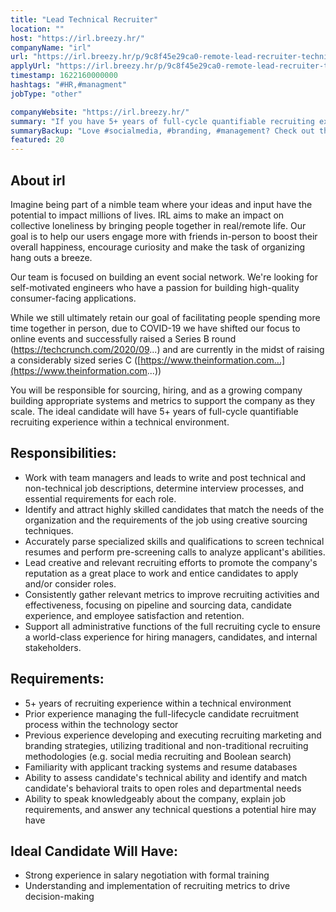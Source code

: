 ```yaml
---
title: "Lead Technical Recruiter"
location: ""
host: "https://irl.breezy.hr/"
companyName: "irl"
url: "https://irl.breezy.hr/p/9c8f45e29ca0-remote-lead-recruiter-technical"
applyUrl: "https://irl.breezy.hr/p/9c8f45e29ca0-remote-lead-recruiter-technical/apply"
timestamp: 1622160000000
hashtags: "#HR,#managment"
jobType: "other"

companyWebsite: "https://irl.breezy.hr/"
summary: "If you have 5+ years of full-cycle quantifiable recruiting experience within a technical environment, Irl is looking for someone with your skillset."
summaryBackup: "Love #socialmedia, #branding, #management? Check out this job post!"
featured: 20
---
```


## About irl

Imagine being part of a nimble team where your ideas and input have the potential to impact millions of lives. IRL aims to make an impact on collective loneliness by bringing people together in real/remote life. Our goal is to help our users engage more with friends in-person to boost their overall happiness, encourage curiosity and make the task of organizing hang outs a breeze.

Our team is focused on building an event social network. We're looking for self-motivated engineers who have a passion for building high-quality consumer-facing applications.

While we still ultimately retain our goal of facilitating people spending more time together in person, due to COVID-19 we have shifted our focus to online events and successfully raised a Series B round (https://techcrunch.com/2020/09...) and are currently in the midst of raising a considerably sized series C ([https://www.theinformation.com...](https://www.theinformation.com...))

You will be responsible for sourcing, hiring, and as a growing company building appropriate systems and metrics to support the company as they scale. The ideal candidate will have 5+ years of full-cycle quantifiable recruiting experience within a technical environment.

## Responsibilities:

*   Work with team managers and leads to write and post technical and non-technical job descriptions, determine interview processes, and essential requirements for each role.
*   Identify and attract highly skilled candidates that match the needs of the organization and the requirements of the job using creative sourcing techniques.
*   Accurately parse specialized skills and qualifications to screen technical resumes and perform pre-screening calls to analyze applicant's abilities.
*   Lead creative and relevant recruiting efforts to promote the company's reputation as a great place to work and entice candidates to apply and/or consider roles.
*   Consistently gather relevant metrics to improve recruiting activities and effectiveness, focusing on pipeline and sourcing data, candidate experience, and employee satisfaction and retention.
*   Support all administrative functions of the full recruiting cycle to ensure a world-class experience for hiring managers, candidates, and internal stakeholders.

## Requirements:

*   5+ years of recruiting experience within a technical environment
*   Prior experience managing the full-lifecycle candidate recruitment process within the technology sector
*   Previous experience developing and executing recruiting marketing and branding strategies, utilizing traditional and non-traditional recruiting methodologies (e.g. social media recruiting and Boolean search)
*   Familiarity with applicant tracking systems and resume databases
*   Ability to assess candidate's technical ability and identify and match candidate's behavioral traits to open roles and departmental needs
*   Ability to speak knowledgeably about the company, explain job requirements, and answer any technical questions a potential hire may have

## Ideal Candidate Will Have:

*   Strong experience in salary negotiation with formal training
*   Understanding and implementation of recruiting metrics to drive decision-making
